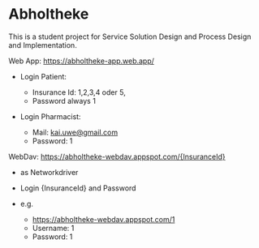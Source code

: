 # Abholtheke

This is a student project for Service Solution Design and Process Design and Implementation.

Web App:
https://abholtheke-app.web.app/

- Login Patient:
   - Insurance Id: 1,2,3,4 oder 5, 
   - Password always 1

- Login Pharmacist:
  - Mail: kai.uwe@gmail.com
  - Password: 1

WebDav: https://abholtheke-webdav.appspot.com/{InsuranceId}

- as Networkdriver

- Login {InsuranceId} and Password

- e.g. 
  - https://abholtheke-webdav.appspot.com/1
  - Username: 1
  - Password: 1
